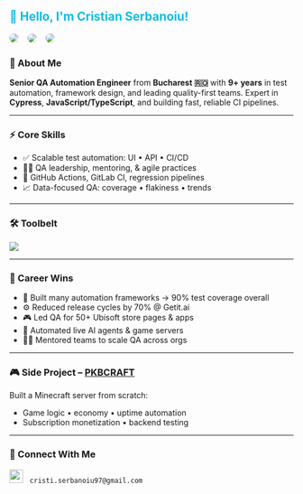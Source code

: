 <h2 align="left" style="color:#0abde3; font-weight:bold;">
  👋 Hello, I'm Cristian Serbanoiu!
</h2>

<p align="left">
  <img src="https://img.shields.io/badge/Cypress-Quality%20Assurance-0abde3?style=for-the-badge&logo=cypress&logoColor=white" style="border-radius: 12px;" />
  <img src="https://img.shields.io/badge/JavaScript-%F0%9F%92%BB-ffeb3b?style=for-the-badge&logo=javascript&logoColor=black" style="border-radius: 12px; margin-left: 12px;" />
  <img src="https://img.shields.io/badge/TypeScript-%E2%9C%94-007acc?style=for-the-badge&logo=typescript&logoColor=white" style="border-radius: 12px; margin-left: 12px;" />
</p>


### 👋 About Me  
**Senior QA Automation Engineer** from **Bucharest 🇷🇴** with **9+ years** in test automation, framework design, and leading quality-first teams. Expert in **Cypress**, **JavaScript/TypeScript**, and building fast, reliable CI pipelines.

---

### ⚡ Core Skills  
- ✅ Scalable test automation: UI • API • CI/CD  
- 👨‍🏫 QA leadership, mentoring, & agile practices  
- 🔄 GitHub Actions, GitLab CI, regression pipelines  
- 📈 Data-focused QA: coverage • flakiness • trends  

---

### 🛠 Toolbelt  
<a href="https://skillicons.dev">
  <img src="https://skillicons.dev/icons?i=cypress,ts,js,nodejs,postman,git,github,gitlab,docker,linux,vscode,githubactions&perline=13" />
</a>

---

### 🧠 Career Wins  
- 🔧 Built many automation frameworks → 90% test coverage overall
- ⚙️ Reduced release cycles by 70% @ Getit.ai  
- 🎮 Led QA for 50+ Ubisoft store pages & apps  
- 🤖 Automated live AI agents & game servers  
- 🧑‍🏫 Mentored teams to scale QA across orgs  

---

### 🎮 Side Project – [PKBCRAFT](https://pkbcraft.ro)  
Built a Minecraft server from scratch:
- Game logic • economy • uptime automation  
- Subscription monetization • backend testing  

---

### 🤝 Connect With Me

[<img src="https://skillicons.dev/icons?i=linkedin" width="24"/>](https://www.linkedin.com/in/cristian-serbanoiu) &nbsp; `cristi.serbanoiu97@gmail.com`  
